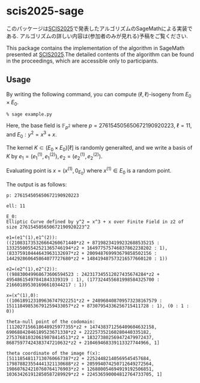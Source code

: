 # scis2025-sage

このパッケージは[SCIS2025](https://www.iwsec.org/scis/2025/index.html)で発表したアルゴリズムのSageMathによる実装である. アルゴリズムの詳しい内容は(参加者のみが見れる)予稿をご覧ください. 

This package contains the implementation of the algorithm in SageMath presented at [SCIS2025](https://www.iwsec.org/scis/2025/index_en.html).The detailed contents of the algorithm can be found in the proceedings, which are accessible only to participants.


## Usage 

By writing the following command, you can compute $(\ell,\ell)$-isogeny from $E_0\times E_0$. 

``` 
% sage example.py
 ```

Here, the base field is $\mathbb{F}_{p^2}$ where $p=276154505650672190920223$, $\ell=11$, and $E_0 : y^2=x^3+x$.

The kernel $K\subset (E_0\times E_0)[\ell]$  is randomly generalted, and we write  a basis of $K$ by $e_1=(e_1^{(1)},e_1^{(2)}),e_2=(e_2^{(1)},e_2^{(2)})$.

Evaluating point is $x=(x^{(1)},0_{E_0})$ where $x^{(1)}\in E_0$ is a random point.

The output is as follows:
 ```
 p: 276154505650672190920223

 ell: 11

 E_0:
 Elliptic Curve defined by y^2 = x^3 + x over Finite Field in z2 of size 276154505650672190920223^2

 e1=(e1^(1),e1^(2)):
 ((210831735326664260671440*z2 + 87198234199232688535215 : 133255005542521365746194*z2 + 164977575746837862238202 : 1), (83375910444643963132697*z2 + 200948769993679858502156 : 144292860645864077727680*z2 + 148419487573216577660120 : 1))

 e2=(e2^(1),e2^(2)):
 ((98830049968673606594523 : 242317345512027435674284*z2 + 49548615497841843339319 : 1), (177324455681998584325700 : 216601895301696610344217 : 1))

 x=(x^(1),0):
 ((106189123109636747922251*z2 + 248968408709573238167579 : 151118498536791259433057*z2 + 87307954336256715411728 : 1), (0 : 1 : 0))

 theta-null point of the codomain:
 [112027156618648925977355*z2 + 147438371256409604632158, 69068842046189523671338*z2 + 222257352160280440335182, 275376810320619078414513*z2 + 183273802569472479972437, 86875977424383747210632*z2 + 210469468339113327744966, 1]

 theta coordinate of the image f(x):
 [51118548117130760667387*z2 + 22524482140569545457684, 179878823554441321130688*z2 + 205994074250712649272564, 198607624210760764176903*z2 + 126880054694919192506851, 103634261912850587289929*z2 + 224536590004812764733705, 1]
 ```








